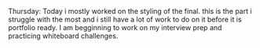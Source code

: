 Thursday: 
Today i mostly worked on the styling of the final. this is the part i struggle with the most and i still have a lot of work to do on it before it is portfolio ready. I am begginning to work on my interview prep and practicing whiteboard challenges. 